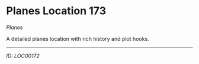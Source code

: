 # Planes Location 173

*Planes*

A detailed planes location with rich history and plot hooks.

---
*ID: LOC00172*